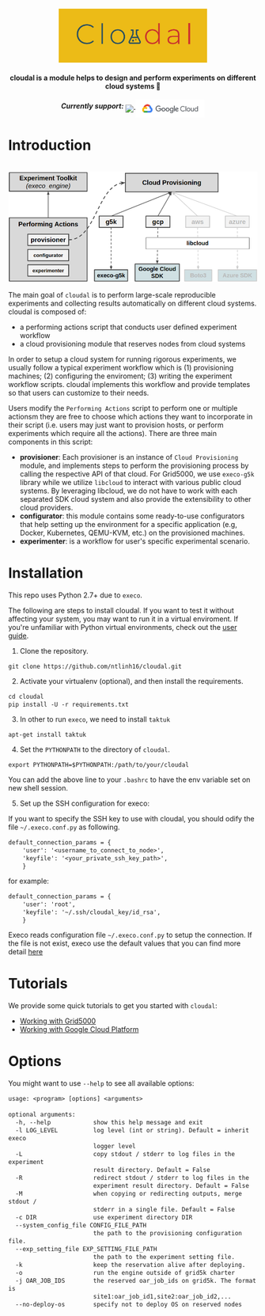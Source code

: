 <p align="center">
    <a href="https://github.com/ntlinh16/cloudal">
        <img src="https://raw.githubusercontent.com/ntlinh16/cloudal/master/images/cloudal_logo.png" width="300"/>
    </a>
    <br>
<p>

<h4 align="center"> cloudal is a module helps to design and perform experiments on different cloud systems 🤗
</h4>

<p align="center">
<b><i>Currently support:</i></b>
    <a target="_blank" href="https://www.grid5000.fr">
        <img align="middle" src="https://www.grid5000.fr/mediawiki/resources/assets/logo.png" width="70"/>
    </a>
    <a target="_blank" href="https://cloud.google.com">
        <img align="middle" src="https://raw.githubusercontent.com/ntlinh16/cloudal/master/images/google_logo.png" width="140"/>
    </a>
</p>



# Introduction

<p align="center">
    <br>
    <img src="https://raw.githubusercontent.com/ntlinh16/cloudal/master/images/architecture.png" width="600"/>
    <br>
<p>

The main goal of `cloudal` is to perform large-scale reproducible experiments and collecting results automatically on different cloud systems. cloudal is composed of:  
- a performing actions script that conducts user defined experiment workflow
- a cloud provisioning module that reserves nodes from cloud systems

In order to setup a cloud system for running rigorous experiments, we usually follow a typical experiment workflow which is (1) provisioning machines; (2) configuring the enviroment; (3) writing the experiment workflow scripts. 
cloudal implements this workflow and provide templates so that users can customize to their needs. 

Users modify the `Performing Actions` script to perform one or multiple actionsm they are free to choose which actions they want to incorporate in their script (i.e. users may just want to provision hosts, or perform experiments which require all the actions). There are three main components in this script:

- __provisioner__: Each provisioner is an instance of `Cloud Provisioning` module, and implements steps to perform the provisioning process by calling the respective API of that cloud. For Grid5000, we use `execo-g5k` library while we utilize `libcloud` to interact with various public cloud systems. By leveraging libcloud, we do not have to work with each separated SDK cloud system and also provide the extensibility to other cloud providers.
- __configurator__: this module contains some ready-to-use configurators that help setting up the environment for a specific application (e.g, Docker, Kubernetes, QEMU-KVM, etc.) on the provisioned machines.
- __experimenter__: is a workflow for user's specific experimental scenario. 


# Installation
This repo uses Python 2.7+ due to `execo`.

The following are steps to install cloudal. If you want to test it without affecting your system, you may want to run it in a virtual enviroment. If you're unfamiliar with Python virtual environments, check out the [user guide](https://packaging.python.org/guides/installing-using-pip-and-virtual-environments/).

1. Clone the repository.
```
git clone https://github.com/ntlinh16/cloudal.git
```
2. Activate your virtualenv (optional), and then install the requirements.
```
cd cloudal
pip install -U -r requirements.txt
```

3. In other to run `execo`, we need to install `taktuk`
```
apt-get install taktuk
```

4. Set the `PYTHONPATH` to the directory of `cloudal`.
```
export PYTHONPATH=$PYTHONPATH:/path/to/your/cloudal
```
You can add the above line to your `.bashrc` to have the env variable set on new shell session.

5. Set up the SSH configuration for execo:

If you want to specify the SSH key to use with cloudal, you should odify the file `~/.execo.conf.py` as following.

```
default_connection_params = {
    'user': '<username_to_connect_to_node>',
    'keyfile': '<your_private_ssh_key_path>',
    }
```
for example:
```
default_connection_params = {
    'user': 'root',
    'keyfile': '~/.ssh/cloudal_key/id_rsa',
    }
```

Execo reads configuration file `~/.execo.conf.py` to setup the connection. If the file is not exist, execo use the default values that you can find more detail [here](http://execo.gforge.inria.fr/doc/latest-stable/execo.html#configuration)

# Tutorials

We provide some quick tutorials to get you started with `cloudal`:
- [Working with Grid5000](https://github.com/ntlinh16/cloudal/blob/master/docs/grid5000.md)
- [Working with Google Cloud Platform](https://github.com/ntlinh16/cloudal/blob/master/docs/googlecloud.md)


# Options
You might want to use `--help` to see all available options:
```
usage: <program> [options] <arguments>

optional arguments:
  -h, --help            show this help message and exit
  -l LOG_LEVEL          log level (int or string). Default = inherit execo
                        logger level
  -L                    copy stdout / stderr to log files in the experiment
                        result directory. Default = False
  -R                    redirect stdout / stderr to log files in the
                        experiment result directory. Default = False
  -M                    when copying or redirecting outputs, merge stdout /
                        stderr in a single file. Default = False
  -c DIR                use experiment directory DIR
  --system_config_file CONFIG_FILE_PATH
                        the path to the provisioning configuration file.
  --exp_setting_file EXP_SETTING_FILE_PATH
                        the path to the experiment setting file.
  -k                    keep the reservation alive after deploying.
  -o                    run the engine outside of grid5k charter
  -j OAR_JOB_IDS        the reserved oar_job_ids on grid5k. The format is
                        site1:oar_job_id1,site2:oar_job_id2,...
  --no-deploy-os        specify not to deploy OS on reserved nodes
```